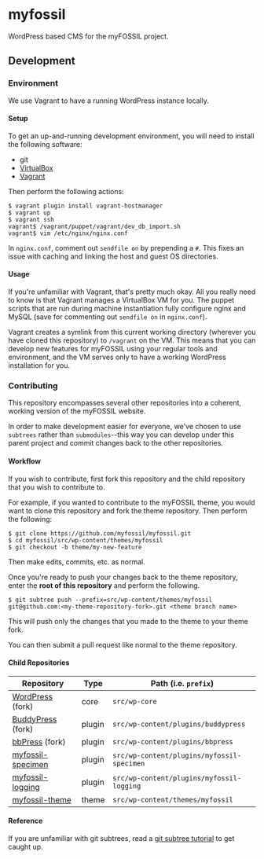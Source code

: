# myfossil

WordPress based CMS for the myFOSSIL project.


## Development


### Environment 

We use Vagrant to have a running WordPress instance locally.

#### Setup

To get an up-and-running development environment, you will need to install the
following software:

- git
- [VirtualBox](https://www.virtualbox.org/wiki/Downloads)
- [Vagrant](https://www.vagrantup.com/downloads.html)

Then perform the following actions:

```
$ vagrant plugin install vagrant-hostmanager
$ vagrant up
$ vagrant ssh
vagrant$ /vagrant/puppet/vagrant/dev_db_import.sh
vagrant$ vim /etc/nginx/nginx.conf
```

In `nginx.conf`, comment out `sendfile on` by prepending a `#`. This fixes an 
issue with caching and linking the host and guest OS directories.


#### Usage

If you're unfamiliar with Vagrant, that's pretty much okay. All you really need
to know is that Vagrant manages a VirtualBox VM for you. The puppet scripts
that are run during machine instantiation fully configure nginx and MySQL (save
for commenting out `sendfile on` in `nginx.conf`).

Vagrant creates a symlink from this current working directory (wherever you
have cloned this repository) to `/vagrant` on the VM. This means that
you can develop new features for myFOSSIL using your regular tools and
environment, and the VM serves only to have a working WordPress installation
for you.


### Contributing

This repository encompasses several other repositories into a coherent, working
version of the myFOSSIL website. 

In order to make development easier for everyone, we've chosen to use
`subtrees` rather than `submodules`--this way you can develop under this parent
project and commit changes back to the other repositories.


#### Workflow

If you wish to contribute, first fork this repository and the child repository
that you wish to contribute to. 

For example, if you wanted to contribute to the myFOSSIL theme, you would want
to clone this repository and fork the theme repository. Then perform the
following:

```
$ git clone https://github.com/myfossil/myfossil.git
$ cd myfossil/src/wp-content/themes/myfossil
$ git checkout -b theme/my-new-feature
```

Then make edits, commits, etc. as normal.

Once you're ready to push your changes back to the theme repository, enter the
**root of this repository** and perform the following.

```
$ git subtree push --prefix=src/wp-content/themes/myfossil git@github.com:<my-theme-repository-fork>.git <theme branch name>
```

This will push only the changes that you made to the theme to your theme fork.

You can then submit a pull request like normal to the theme repository.


#### Child Repositories

| Repository                                                          | Type   | Path (i.e. `prefix`)                       |
|---------------------------------------------------------------------|--------|--------------------------------------------|
| [WordPress](https://github.com/myfossil/WordPress) (fork)           | core   | `src/wp-core`                              |
| [BuddyPress](https://github.com/myfossil/BuddyPress) (fork)         | plugin | `src/wp-content/plugins/buddypress`        |
| [bbPress](https://github.com/myfossil/bbpress) (fork)               | plugin | `src/wp-content/plugins/bbpress`           |
| [myfossil-specimen](https://github.com/myfossil/wp-plugin-specimen) | plugin | `src/wp-content/plugins/myfossil-specimen` |
| [myfossil-logging](https://github.com/myfossil/wp-plugin-logging)   | plugin | `src/wp-content/plugins/myfossil-logging`  |
| [myfossil-theme](https://github.com/myfossil/wp-theme-myfossil)     | theme  | `src/wp-content/themes/myfossil`           |


#### Reference

If you are unfamiliar with git subtrees, read a [git subtree
tutorial](https://medium.com/@v/git-subtrees-a-tutorial-6ff568381844) to get
caught up.
